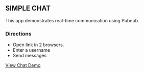 ## SIMPLE CHAT
This app demonstrates real-time communication using Pubnub.

### Directions


- Open link in 2 browsers.
- Enter a username
- Send messages

[View Chat Demo](https://krischilds.github.io/Chat/)

